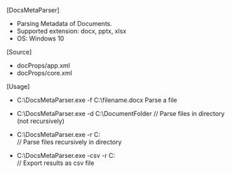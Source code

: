 [DocsMetaParser]
- Parsing Metadata of Documents.
- Supported extension: docx, pptx, xlsx
- OS: Windows 10

[Source]
- docProps/app.xml
- docProps/core.xml

[Usage]
- C:\DocsMetaParser.exe -f C:\filename.docx
Parse a file
  
- C:\DocsMetaParser.exe -d C:\DocumentFolder
   // Parse files in directory (not recursively)
  
- C:\DocsMetaParser.exe -r C:\
   // Parse files recursively in directory
  
- C:\DocsMetaParser.exe -csv -r C:\
   // Export results as csv file
